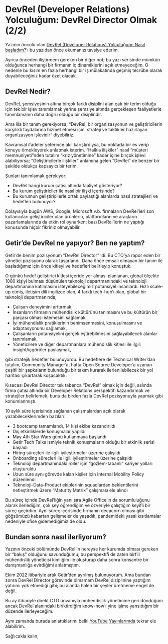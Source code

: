 # DevRel (Developer Relations) Yolculuğum: DevRel Director Olmak (2/2)

Yazının öncülü olan [DevRel (Developer Relations) Yolculuğum: Nasıl başladım?](./20221004-devrel-01.md)’ı bu yazıdan önce okumanızı tavsiye ederim.

Ayrıca önceden iliştirmem gereken bir diğer not; bu yazı serisinde mümkün olduğunca herhangi bir firmanın iç dinamiklerini açık etmeyeceğim. O nedenle bu kısım en fazla herhangi bir iş mülakatında geçmiş tecrübe olarak duyabileceğiniz kadar özet olacak.


## DevRel Nedir?

DevRel, şemsiyesinin altına birçok farklı disiplini alan çatı bir terim olduğu için tek bir işlev tanımlamak yerine şemsiye altında gerçekleşen faaliyetlerle tanımlamanın daha doğru olduğu bir disiplindir.

Ama illa bir tanım gerekiyorsa; “DevRel, bir organizasyonun ve geliştiricilerin karşılıklı faydalarına hizmet etmesi için, strateji ve taktikler hazırlayan organizasyon işlevidir” diyebiliriz.

Kavramsal ifadeler yeterince akıl karıştırdıysa, bu noktada bir es verip konuyu örnekleyerek anlatmak isterim. “Halkla ilişkiler” nasıl “müşteri memnuniyeti”nden tutalım “kriz yönetimine” kadar içine birçok işlevi alabiliyorsa; “Geliştiricilerle ilişkiler” anlamına gelen “DevRel” de benzer bir şekilde oldukça kapsayıcı bir terim.

Şunları tanımlamak gerekiyor:
- DevRel hangi kurum çatısı altında faaliyet gösteriyor?
- Bu kurum geliştiriciler ile nasıl bir ilişki içerisinde?
- Bu kurumun geliştiricilerle ortak paylaştığı alanlarda nasıl stratejileri ve hedefleri bulunuyor?

Dolayısıyla bugün AWS, Google, Microsoft v.b. firmaların DevRel’leri son kullanıcıları geliştiriciler olan ürünlerin, platformların ve araçların pazarlamalarında da etkin rol oynarken; bazı DevRel’lerin ne yaptığı konusunda hiçbir fikriniz olmayabilir.


## Getir’de DevRel ne yapıyor? Ben ne yaptım?

Getir’de benim pozisyonum “DevRel Director” idi. Bu CTO’ya rapor eden bir yönetici pozisyonu olarak tasarlandı. Daha önce emsali olmayan bir tanım ile başladığımız için önce kitleyi ve hedefleri belirleyip konuştuk.

O günkü hedef geliştirici kitlesi içeride yer alması planlanan, global ölçekte 1000 kişiyi bulması düşünülen teknoloji departmanındaki ve teknoloji departmanına katılmasını isteyebileceğimiz potansiyel insanlardı. Hızlı scale-up etmiş, iletişim dili ingilizce olan, 4 farklı tech-hub’ı olan, global bir teknoloji departmanında;

- Çalışan deneyimini arttırmak,
- İnsanların firmanın mühendislik kültürünü tanımasını ve bu kültürün bir parçası olması istemesini sağlamak,
- İyi mühendislik pratiklerinin benimsenmesini, konuşulmasını ve adaptasyonunu sağlamak,
- Çalışanların potansiyelini gerçekleştirebilmesini sağlayabilecek alanlar tanımlamak,
- Yöneticilere ve diğer departmanlara mühendislik kitlesi ile ilgili insight/içgörüler paylaşmak,

gibi stratejik hedefler bulunuyordu. Bu hedeflere de Technical Writer’dan tutalım, Community Manager’a, hatta Open Source Developer’a uzanan çeşitli bir şapkaların bulunduğu bir takım kurarak ilerlenilebilecek bir yol haritası çıkartarak koşacaktık.

Kısacası DevRel Director tek tabanca “DevRel” olmak için değil, aslında firma çatısı altında bir Developer Relations perspektifi kazandırmak ve stratejiler belirlemek, bunu da birden fazla DevRel pozisyonuyla yapmak gibi konumlanmıştı.

10 aylık süre içerisinde sağlanan çalışmalardan açık olarak yazabileceklerimden bazıları:
- 3 bootcamp tamamlandı, 14 kişi ekibe kazandırıldı
- Dış etkinliklerde konuşmalar yapıldı
- May 4th Star Wars günü kutlanmaya başlandı
- Getir Tech Talks ismiyle teknik konuşmaların olduğu bir etkinlik serisi başladı
- Hiring süreçleri ile ilgili iyileştirmeler üzerine çalışıldı
- Onboarding süreçleri ile ilgili iyileştirmeler üzerine çalışıldı
- Teknoloji departmanındaki roller için “gözlem-tabanlı” kariyer yolları oluşturuldu
- Uzun süre aynı görevde kalan kişiler için Internal Mobility Policy düzenlendi
- Teknoloji-Data-Product ekiplerinin squadlardan beklentilerini netleştirmek üzere “Maturity Matrix” çalışması ele alındı

Bu süreç içinde DevRel’liğin yanı sıra Agile Office’ın da sorumluluğunu alarak ilerlediğim, çok şey öğrendiğim ve özveriyle çalıştığım keyifli bir süreç geçirdim. Aynı süreç içerisinde firmanın decacorn olması gibi göğsümüzü kabartan gelişmeler de yaşadık, pandemideki yasal kısıtlamalar nedeniyle ofise gidemediğimiz de oldu.


## Bundan sonra nasıl ilerliyorum?

Yazının önceki bölümünde DevRel’in nereyse her kurumda olması gereken bir “bakış” olduğunu savunduğumu, bu perspektifi de zaten birfiil mühendislik yöneticisi kimliğim ile oluşturup daha sonra konsantre bir danışmanlığa evirdiğimi anlatmıştım.

Ekim 2022 itibariyle artık Getir’den ayrılmış bulunuyorum. Ama bundan sonra DevRel Director görevinde olmamam DevRel disiplinine yaptığım yatırımı yok etmediği gibi; bu alanda halen bir şeyler üretmeme engel de değil.

Bu ay itibariyle direkt CTO ünvanıyla mühendislik yönetimine geri döndüğüm ancak DevRel alanındaki biriktirdiğim know-how’ı yine işime yansıttığım bir düzende ilerleyeceğim.

Aynı zamanda burada anlattıklarımı belki [YouTube Yayınlarımda](https://eser.live) tekrar ele alabilirim.

Sağlıcakla kalın,
